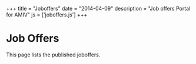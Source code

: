 +++
title = "Joboffers"
date = "2014-04-09"
description = "Job offers Portal for AMIV"
js = ['joboffers.js']
+++
# Job Offers

This page lists the published joboffers.
